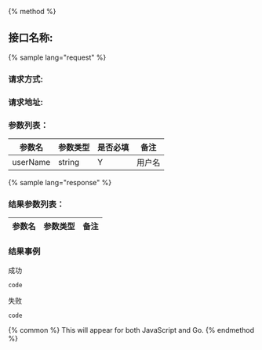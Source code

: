 {% method %}
## 接口名称:
{% sample lang="request" %}
### 请求方式:
### 请求地址:
### 参数列表：
| 参数名 | 参数类型 | 是否必填 | 备注 |
| --- | --- | --- | --- |
| userName| string | Y | 用户名| 

{% sample lang="response" %}
### 结果参数列表：
| 参数名 | 参数类型 | 备注 |
| --- | --- | --- |
### 结果事例
成功 
```
code
```
失败
```
code
```

{% common %}
This will appear for both JavaScript and Go.
{% endmethod %}